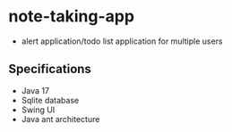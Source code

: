 # note-taking-app 
* alert application/todo list application for multiple users

## Specifications 
* Java 17
* Sqlite database 
* Swing UI
* Java ant architecture
